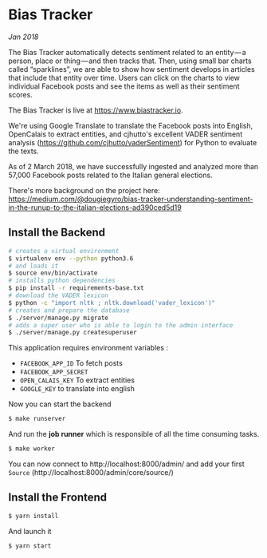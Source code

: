 # Bias Tracker

_Jan 2018_

The Bias Tracker automatically detects sentiment related to an entity — a person, place or thing — and then tracks that. Then, using small bar charts called “sparklines”, we are able to show how sentiment develops in articles that include that entity over time. Users can click on the charts to view individual Facebook posts and see the items as well as their sentiment scores.

The Bias Tracker is live at https://www.biastracker.io.

We're using Google Translate to translate the Facebook posts into English, OpenCalais to extract entities, and cjhutto's excellent VADER sentiment analysis (https://github.com/cjhutto/vaderSentiment) for Python to evaluate the texts.

As of 2 March 2018, we have successfully ingested and analyzed more than 57,000 Facebook posts related to the Italian general elections.

There's more background on the project here: https://medium.com/@dougiegyro/bias-tracker-understanding-sentiment-in-the-runup-to-the-italian-elections-ad390ced5d19

## Install the Backend

```bash
# creates a virtual environment
$ virtualenv env --python python3.6
# and loads it
$ source env/bin/activate
# installs python dependencies
$ pip install -r requirements-base.txt
# download the VADER lexicon
$ python -c "import nltk ; nltk.download('vader_lexicon')"
# creates and prepare the database
$ ./server/manage.py migrate
# adds a super user who is able to login to the admin interface
$ ./server/manage.py createsuperuser
```

This application requires environment variables :
- `FACEBOOK_APP_ID` To fetch posts
- `FACEBOOK_APP_SECRET`
- `OPEN_CALAIS_KEY` To extract entities
- `GOOGLE_KEY` to translate into english

Now you can start the backend

```bash
$ make runserver
```

And run the **job runner** which is responsible of all the time consuming tasks.

```bash
$ make worker
```

You can now connect to http://localhost:8000/admin/ and add your first `Source` (http://localhost:8000/admin/core/source/)

## Install the Frontend

```bash
$ yarn install
```

And launch it

```bash
$ yarn start
```
